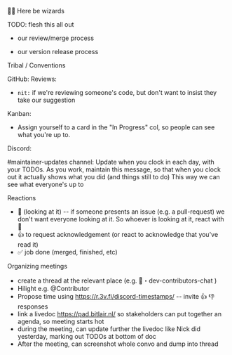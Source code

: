 🧙‍♀️ Here be wizards

TODO: flesh this all out

- our review/merge process

- our version release process


Tribal / Conventions

GitHub:
Reviews:
- `nit:` if we're reviewing someone's code, but don't want to insist they take our suggestion

Kanban:
- Assign yourself to a card in the "In Progress" col, so people can see what you're up to.


Discord:

#maintainer-updates channel:
Update when you clock in each day, with your TODOs.
As you work, maintain this message, so that when you clock out it actually shows what you did (and things still to do)
This way we can see what everyone's up to

Reactions
- 👀 (looking at it) -- if someone presents an issue (e.g. a pull-request) we don't want everyone looking at it. So whoever is looking at it, react with 👀
- 👍 to request acknowledgement (or react to acknowledge that you've read it)
- ✅ job done (merged, finished, etc)


Organizing meetings

- create a thread at the relevant place (e.g. ⁠💬・dev-contributors-chat )
- Hilight e.g. @Contributor
- Propose time using https://r.3v.fi/discord-timestamps/ -- invite 👍 👎 responses
- link a livedoc https://pad.bitlair.nl/ so stakeholders can put together an agenda, so meeting starts hot
- during the meeting, can update further the livedoc like Nick did yesterday, marking out TODOs at bottom of doc
- After the meeting, can screenshot whole convo and dump into thread
